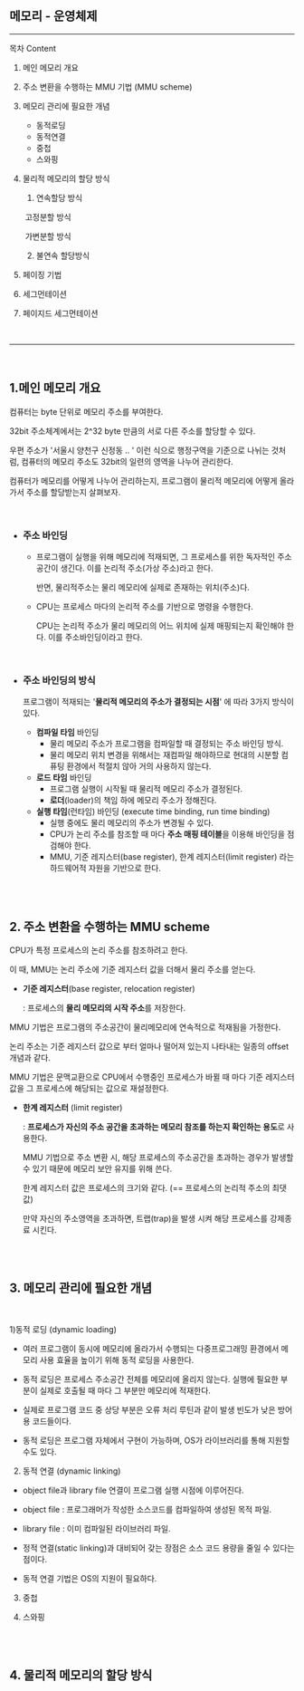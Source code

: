 ## 메모리 - 운영체제 

---------

목차 Content

1. 메인 메모리 개요

2. 주소 변환을 수행하는 MMU 기법 (MMU scheme)

3. 메모리 관리에 필요한 개념

   * 동적로딩
   * 동적연결
   * 중첩
   * 스와핑

4. 물리적 메모리의 할당 방식 

   1) 연속할당 방식

   ​	고정분할 방식 

   ​	가변분할 방식

   2) 불연속 할당방식 

5. 페이징 기법

6. 세그먼테이션

7. 페이지드 세그먼테이션 

</br>

-------------

</br>

## 1.메인 메모리 개요 

 컴퓨터는 byte 단위로 메모리 주소를 부여한다. 

32bit 주소체계에서는 2^32 byte 만큼의 서로 다른 주소를 할당할 수 있다. 

우편 주소가 '서울시 양천구 신정동 .. ' 이런 식으로 행정구역을 기준으로 나뉘는 것처럼, 컴퓨터의 메모리 주소도 32bit의 일련의 영역을 나누어 관리한다. 

컴퓨터가 메모리를 어떻게 나누어 관리하는지, 프로그램이 물리적 메모리에 어떻게 올라가서 주소를 할당받는지 살펴보자. 

</br>

* ### 주소 바인딩 

  * 프로그램이 실행을 위해 메모리에 적재되면, 그 프로세스를 위한 독자적인 주소 공간이 생긴다. 이를 논리적 주소(가상 주소)라고 한다. 

    반면, 물리적주소는 물리 메모리에 실제로 존재하는 위치(주소)다. 

  * CPU는 프로세스 마다의 논리적 주소를 기반으로 명령을 수행한다. 

    CPU는 논리적 주소가 물리 메모리의 어느 위치에 실제 매핑되는지 확인해야 한다. 이를 주소바인딩이라고 한다. 

  </br>

* ### 주소 바인딩의 방식 

  프로그램이 적재되는 '**물리적 메모리의 주소가 결정되는 시점**' 에 따라 3가지 방식이 있다.

  * **컴파일 타임** 바인딩 
    * 물리 메모리 주소가 프로그램을 컴파일할 때 결정되는 주소 바인딩 방식.
    * 물리 메모리 위치 변경을 위해서는 재컴파일 해야하므로 현대의 시분할 컴퓨팅 환경에서 적절치 않아 거의 사용하지 않는다. 
  * **로드 타임** 바인딩 
    * 프로그램 실행이 시작될 때 물리적 메모리 주소가 결정된다. 
    * **로더**(loader)의 책임 하에 메모리 주소가 정해진다. 
  * **실행 타임**(런타임) 바인딩 (execute time binding, run time binding)
    * 실행 중에도 물리 메모리의 주소가 변경될 수 있다. 
    * CPU가 논리 주소를 참조할 때 마다 **주소 매핑 테이블**을 이용해 바인딩을 점검해야 한다.
    * MMU, 기준 레지스터(base register), 한계 레지스터(limit register) 라는 하드웨어적 자원을 기반으로 한다.  

  </br></br>

  

## 2.  주소 변환을 수행하는 MMU scheme 

CPU가 특정 프로세스의 논리 주소를 참조하려고 한다. 

이 때, MMU는 논리 주소에 기준 레지스터 값을 더해서 물리 주소를 얻는다. 

* **기준 레지스터**(base register, relocation register) 

  : 프로세스의 **물리 메모리의 시작 주소**를 저장한다. 

MMU 기법은 프로그램의 주소공간이 물리메모리에 연속적으로 적재됨을 가정한다. 

논리 주소는 기준 레지스터 값으로 부터 얼마나 떨어져 있는지 나타내는 일종의 offset 개념과 같다. 

MMU 기법은 문맥교환으로 CPU에서 수행중인 프로세스가 바뀔 때 마다 기준 레지스터 값을 그 프로세스에 해당되는 값으로 재설정한다. 

* **한계 레지스터** (limit register) 

  : **프로세스가 자신의 주소 공간을 초과하는 메모리 참조를 하는지 확인하는 용도**로 사용한다. 

  MMU 기법으로 주소 변환 시, 해당 프로세스의 주소공간을 초과하는 경우가 발생할 수 있기 때문에 메모리 보안 유지를 위해 쓴다. 

  한계 레지스터 값은 프로세스의 크기와 같다. (== 프로세스의 논리적 주소의 최댓값)

  만약 자신의 주소영역을 초과하면, 트랩(trap)을 발생 시켜 해당 프로세스를 강제종료 시킨다. 

</br></br>

## 3. 메모리 관리에 필요한 개념  

</br>

1)동적 로딩 (dynamic loading)

* 여러 프로그램이 동시에 메모리에 올라가서 수행되는 다중프로그래밍 환경에서 메모리 사용 효율을 높이기 위해 동적 로딩을 사용한다. 

* 동적 로딩은 프로세스 주소공간 전체를 메모리에 올리지 않는다. 실행에 필요한 부분이 실제로 호출될 때 마다 그 부분만 메모리에 적재한다.

* 실제로 프로그램 코드 중 상당 부분은 오류 처리 루틴과 같이 발생 빈도가 낮은 방어용 코드들이다. 

* 동적 로딩은 프로그램 자체에서 구현이 가능하며, OS가 라이브러리를 통해 지원할 수도 있다. 

   

2) 동적 연결 (dynamic linking)

* object file과 library file 연결이 프로그램 실행 시점에 이루어진다. 

* object file : 프로그래머가 작성한 소스코드를 컴파일하여 생성된 목적 파일.

* library file : 이미 컴파일된 라이브러리 파일.

* 정적 연결(static linking)과 대비되어 갖는 장점은 소스 코드 용량을 줄일 수 있다는 점이다. 

* 동적 연결 기법은 OS의 지원이 필요하다. 

  

3) 중첩 





4) 스와핑 



</br></br>

## 4. 물리적 메모리의 할당 방식   



</br></br>





</br></br>



</br></br>



</br>



</br></br>



</br>



</br>
